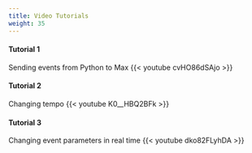 ```yaml
---
title: Video Tutorials
weight: 35
---
```


#### Tutorial 1
Sending events from Python to Max 
{{< youtube cvHO86dSAjo >}}
  
    
  
      
#### Tutorial 2
Changing tempo
{{< youtube K0__HBQ2BFk >}}


#### Tutorial 3
Changing event parameters in real time
{{< youtube dko82FLyhDA >}}